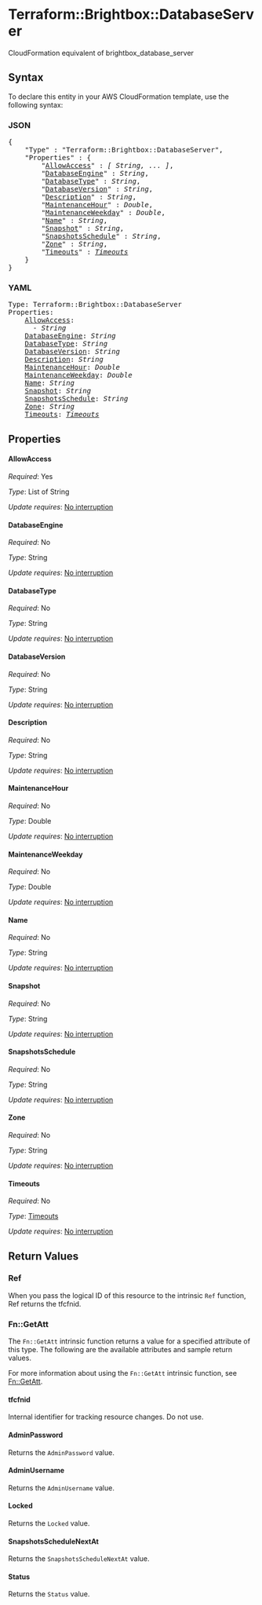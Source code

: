 # Terraform::Brightbox::DatabaseServer

CloudFormation equivalent of brightbox_database_server

## Syntax

To declare this entity in your AWS CloudFormation template, use the following syntax:

### JSON

<pre>
{
    "Type" : "Terraform::Brightbox::DatabaseServer",
    "Properties" : {
        "<a href="#allowaccess" title="AllowAccess">AllowAccess</a>" : <i>[ String, ... ]</i>,
        "<a href="#databaseengine" title="DatabaseEngine">DatabaseEngine</a>" : <i>String</i>,
        "<a href="#databasetype" title="DatabaseType">DatabaseType</a>" : <i>String</i>,
        "<a href="#databaseversion" title="DatabaseVersion">DatabaseVersion</a>" : <i>String</i>,
        "<a href="#description" title="Description">Description</a>" : <i>String</i>,
        "<a href="#maintenancehour" title="MaintenanceHour">MaintenanceHour</a>" : <i>Double</i>,
        "<a href="#maintenanceweekday" title="MaintenanceWeekday">MaintenanceWeekday</a>" : <i>Double</i>,
        "<a href="#name" title="Name">Name</a>" : <i>String</i>,
        "<a href="#snapshot" title="Snapshot">Snapshot</a>" : <i>String</i>,
        "<a href="#snapshotsschedule" title="SnapshotsSchedule">SnapshotsSchedule</a>" : <i>String</i>,
        "<a href="#zone" title="Zone">Zone</a>" : <i>String</i>,
        "<a href="#timeouts" title="Timeouts">Timeouts</a>" : <i><a href="timeouts.md">Timeouts</a></i>
    }
}
</pre>

### YAML

<pre>
Type: Terraform::Brightbox::DatabaseServer
Properties:
    <a href="#allowaccess" title="AllowAccess">AllowAccess</a>: <i>
      - String</i>
    <a href="#databaseengine" title="DatabaseEngine">DatabaseEngine</a>: <i>String</i>
    <a href="#databasetype" title="DatabaseType">DatabaseType</a>: <i>String</i>
    <a href="#databaseversion" title="DatabaseVersion">DatabaseVersion</a>: <i>String</i>
    <a href="#description" title="Description">Description</a>: <i>String</i>
    <a href="#maintenancehour" title="MaintenanceHour">MaintenanceHour</a>: <i>Double</i>
    <a href="#maintenanceweekday" title="MaintenanceWeekday">MaintenanceWeekday</a>: <i>Double</i>
    <a href="#name" title="Name">Name</a>: <i>String</i>
    <a href="#snapshot" title="Snapshot">Snapshot</a>: <i>String</i>
    <a href="#snapshotsschedule" title="SnapshotsSchedule">SnapshotsSchedule</a>: <i>String</i>
    <a href="#zone" title="Zone">Zone</a>: <i>String</i>
    <a href="#timeouts" title="Timeouts">Timeouts</a>: <i><a href="timeouts.md">Timeouts</a></i>
</pre>

## Properties

#### AllowAccess

_Required_: Yes

_Type_: List of String

_Update requires_: [No interruption](https://docs.aws.amazon.com/AWSCloudFormation/latest/UserGuide/using-cfn-updating-stacks-update-behaviors.html#update-no-interrupt)

#### DatabaseEngine

_Required_: No

_Type_: String

_Update requires_: [No interruption](https://docs.aws.amazon.com/AWSCloudFormation/latest/UserGuide/using-cfn-updating-stacks-update-behaviors.html#update-no-interrupt)

#### DatabaseType

_Required_: No

_Type_: String

_Update requires_: [No interruption](https://docs.aws.amazon.com/AWSCloudFormation/latest/UserGuide/using-cfn-updating-stacks-update-behaviors.html#update-no-interrupt)

#### DatabaseVersion

_Required_: No

_Type_: String

_Update requires_: [No interruption](https://docs.aws.amazon.com/AWSCloudFormation/latest/UserGuide/using-cfn-updating-stacks-update-behaviors.html#update-no-interrupt)

#### Description

_Required_: No

_Type_: String

_Update requires_: [No interruption](https://docs.aws.amazon.com/AWSCloudFormation/latest/UserGuide/using-cfn-updating-stacks-update-behaviors.html#update-no-interrupt)

#### MaintenanceHour

_Required_: No

_Type_: Double

_Update requires_: [No interruption](https://docs.aws.amazon.com/AWSCloudFormation/latest/UserGuide/using-cfn-updating-stacks-update-behaviors.html#update-no-interrupt)

#### MaintenanceWeekday

_Required_: No

_Type_: Double

_Update requires_: [No interruption](https://docs.aws.amazon.com/AWSCloudFormation/latest/UserGuide/using-cfn-updating-stacks-update-behaviors.html#update-no-interrupt)

#### Name

_Required_: No

_Type_: String

_Update requires_: [No interruption](https://docs.aws.amazon.com/AWSCloudFormation/latest/UserGuide/using-cfn-updating-stacks-update-behaviors.html#update-no-interrupt)

#### Snapshot

_Required_: No

_Type_: String

_Update requires_: [No interruption](https://docs.aws.amazon.com/AWSCloudFormation/latest/UserGuide/using-cfn-updating-stacks-update-behaviors.html#update-no-interrupt)

#### SnapshotsSchedule

_Required_: No

_Type_: String

_Update requires_: [No interruption](https://docs.aws.amazon.com/AWSCloudFormation/latest/UserGuide/using-cfn-updating-stacks-update-behaviors.html#update-no-interrupt)

#### Zone

_Required_: No

_Type_: String

_Update requires_: [No interruption](https://docs.aws.amazon.com/AWSCloudFormation/latest/UserGuide/using-cfn-updating-stacks-update-behaviors.html#update-no-interrupt)

#### Timeouts

_Required_: No

_Type_: <a href="timeouts.md">Timeouts</a>

_Update requires_: [No interruption](https://docs.aws.amazon.com/AWSCloudFormation/latest/UserGuide/using-cfn-updating-stacks-update-behaviors.html#update-no-interrupt)

## Return Values

### Ref

When you pass the logical ID of this resource to the intrinsic `Ref` function, Ref returns the tfcfnid.

### Fn::GetAtt

The `Fn::GetAtt` intrinsic function returns a value for a specified attribute of this type. The following are the available attributes and sample return values.

For more information about using the `Fn::GetAtt` intrinsic function, see [Fn::GetAtt](https://docs.aws.amazon.com/AWSCloudFormation/latest/UserGuide/intrinsic-function-reference-getatt.html).

#### tfcfnid

Internal identifier for tracking resource changes. Do not use.

#### AdminPassword

Returns the <code>AdminPassword</code> value.

#### AdminUsername

Returns the <code>AdminUsername</code> value.

#### Locked

Returns the <code>Locked</code> value.

#### SnapshotsScheduleNextAt

Returns the <code>SnapshotsScheduleNextAt</code> value.

#### Status

Returns the <code>Status</code> value.

